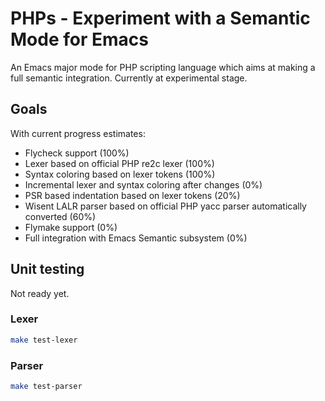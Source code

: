 # PHPs - Experiment with a Semantic Mode for Emacs

An Emacs major mode for PHP scripting language which aims at making a full semantic integration. Currently at experimental stage.

## Goals

With current progress estimates:

* Flycheck support (100%)
* Lexer based on official PHP re2c lexer (100%)
* Syntax coloring based on lexer tokens (100%)
* Incremental lexer and syntax coloring after changes (0%)
* PSR based indentation based on lexer tokens (20%)
* Wisent LALR parser based on official PHP yacc parser automatically converted (60%)
* Flymake support (0%)
* Full integration with Emacs Semantic subsystem (0%)

## Unit testing

Not ready yet.

### Lexer

``` bash
make test-lexer
```

### Parser

``` bash
make test-parser
```
